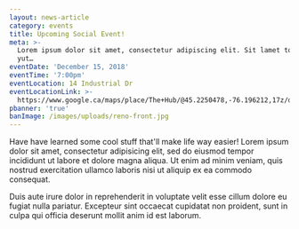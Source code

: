 ```yaml
---
layout: news-article
category: events
title: Upcoming Social Event!
meta: >-
  Lorem ipsum dolor sit amet, consectetur adipiscing elit. Sit lamet tolk amel
  yut…
eventDate: 'December 15, 2018'
eventTime: '7:00pm'
eventLocation: 14 Industrial Dr
eventLocationLink: >-
  https://www.google.ca/maps/place/The+Hub/@45.2250478,-76.196212,17z/data=!3m1!4b1!4m5!3m4!1s0x4cd21a859830ee41:0xb830458897d9b93d!8m2!3d45.225044!4d-76.194018?shorturl=1
pbanner: 'true'
banImage: /images/uploads/reno-front.jpg
---
```


Have have learned some cool stuff that'll make life way easier! Lorem ipsum dolor sit amet, consectetur adipisicing elit, sed do eiusmod tempor incididunt ut labore et dolore magna aliqua. Ut enim ad minim veniam, quis nostrud exercitation ullamco laboris nisi ut aliquip ex ea commodo consequat.

Duis aute irure dolor in reprehenderit in voluptate velit esse cillum dolore eu fugiat nulla pariatur. Excepteur sint occaecat cupidatat non proident, sunt in culpa qui officia deserunt mollit anim id est laborum.
